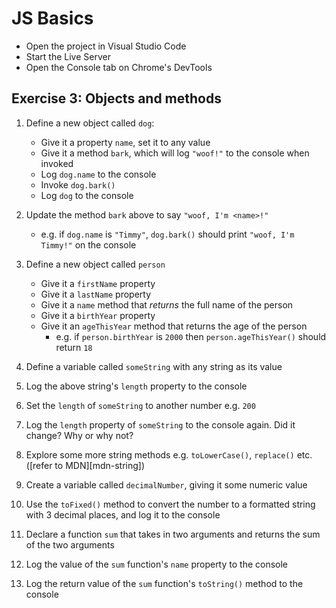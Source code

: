 # JS Basics

- Open the project in Visual Studio Code
- Start the Live Server
- Open the Console tab on Chrome's DevTools


## Exercise 3: Objects and methods

1. Define a new object called `dog`:
	- Give it a property `name`, set it to any value
	- Give it a method `bark`, which will log `"woof!"` to the console when invoked
	- Log `dog.name` to the console
	- Invoke `dog.bark()`
	- Log `dog` to the console

2. Update the method `bark` above to say `"woof, I'm <name>!"`
	- e.g. if `dog.name` is `"Timmy"`, `dog.bark()` should print `"woof, I'm
		Timmy!"` on the console

3. Define a new object called `person`
	- Give it a `firstName` property
	- Give it a `lastName` property
	- Give it a `name` method that _returns_ the full name of the person
	- Give it a `birthYear` property
	- Give it an `ageThisYear` method that returns the age of the person
		- e.g. if `person.birthYear` is `2000` then `person.ageThisYear()`
		  should return `18`

4. Define a variable called `someString` with any string as its value

5. Log the above string's `length` property to the console

6. Set the `length` of `someString` to another number e.g. `200`

5. Log the `length` property of `someString` to the console again. Did it
   change? Why or why not?

1. Explore some more string methods e.g. `toLowerCase()`, `replace()` etc.
   ([refer to MDN][mdn-string])

1. Create a variable called `decimalNumber`, giving it some numeric value

1. Use the `toFixed()` method to convert the number to a formatted string with
   3 decimal places, and log it to the console

1. Declare a function `sum` that takes in two arguments and returns the sum of
   the two arguments

1. Log the value of the `sum` function's `name` property to the console

1. Log the return value of the `sum` function's `toString()` method to the
   console
